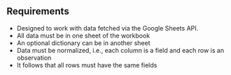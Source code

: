 ## Requirements

* Designed to work with data fetched via the Google Sheets API.
* All data must be in one sheet of the workbook
* An optional dictionary can be in another sheet
* Data must be normalized, i.e., each column is a field and each row is an observation
* It follows that all rows must have the same fields